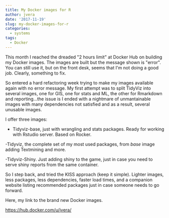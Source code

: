 ```yaml
---
title: My Docker images for R
author: jvera
date: '2017-11-19'
slug: my-docker-images-for-r
categories:
  - systems
tags:
  - Docker
---
```


This month I reached the dreaded "2 hours limit" at Docker Hub on building my Docker images. The images are built but the message shown is "error". You can still use it, but on the front desk, seems that I'm not doing a good job. Clearly, something to fix.

So entered a hard refactoring week trying to make my images available again with no error message. 
My first attempt was to split TidyViz into several images, one for GIS, one for stats and ML, the other for Rmarkdown and reporting...the issue is I ended with a nightmare of unmantainable images with many dependencies not satisfied and as a result, several unusable images.

I offer three images:

- Tidyviz-base, just with wrangling and stats packages. Ready for working with Rstudio server. Based on Rocker.

-Tidyviz, the complete set of my most used packages, from *base* image adding Textmining and more.

-Tidyviz-Shiny. Just adding shiny to the game, just in case you need to serve shiny reports from the same container.

So I step back, and tried the KISS approach (keep it simple). Lighter images, less packages, less dependencies, faster load times, and a companion website listing recommended packages just in case someone needs to go forward.

Here, my link to the brand new Docker images.

https://hub.docker.com/u/jvera/
